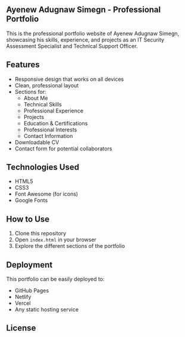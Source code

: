 ## Ayenew Adugnaw Simegn - Professional Portfolio

This is the professional portfolio website of Ayenew Adugnaw Simegn, showcasing his skills, experience, and projects as an IT Security Assessment Specialist and Technical Support Officer.

## Features

- Responsive design that works on all devices
- Clean, professional layout
- Sections for:
  - About Me
  - Technical Skills
  - Professional Experience
  - Projects
  - Education & Certifications
  - Professional Interests
  - Contact Information
- Downloadable CV
- Contact form for potential collaborators

## Technologies Used

- HTML5
- CSS3
- Font Awesome (for icons)
- Google Fonts

## How to Use

1. Clone this repository
2. Open `index.html` in your browser
3. Explore the different sections of the portfolio

## Deployment

This portfolio can be easily deployed to:
- GitHub Pages
- Netlify
- Vercel
- Any static hosting service

## License
